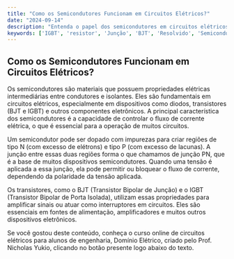 ```yaml
---
title: "Como os Semicondutores Funcionam em Circuitos Elétricos?"
date: "2024-09-14"
description: "Entenda o papel dos semicondutores em circuitos elétricos e como eles influenciam o comportamento dos componentes."
keywords: ['IGBT', 'resistor', 'Junção', 'BJT', 'Resolvido', 'Semicondutor', 'fonte']
---
```


## Como os Semicondutores Funcionam em Circuitos Elétricos?

Os semicondutores são materiais que possuem propriedades elétricas intermediárias entre condutores e isolantes. Eles são fundamentais em circuitos elétricos, especialmente em dispositivos como diodos, transistores (BJT e IGBT) e outros componentes eletrônicos. A principal característica dos semicondutores é a capacidade de controlar o fluxo de corrente elétrica, o que é essencial para a operação de muitos circuitos.

Um semicondutor pode ser dopado com impurezas para criar regiões de tipo N (com excesso de elétrons) e tipo P (com excesso de lacunas). A junção entre essas duas regiões forma o que chamamos de junção PN, que é a base de muitos dispositivos semicondutores. Quando uma tensão é aplicada a essa junção, ela pode permitir ou bloquear o fluxo de corrente, dependendo da polaridade da tensão aplicada.

Os transistores, como o BJT (Transistor Bipolar de Junção) e o IGBT (Transistor Bipolar de Porta Isolada), utilizam essas propriedades para amplificar sinais ou atuar como interruptores em circuitos. Eles são essenciais em fontes de alimentação, amplificadores e muitos outros dispositivos eletrônicos.

Se você gostou deste conteúdo, conheça o curso online de circuitos elétricos para alunos de engenharia, Domínio Elétrico, criado pelo Prof. Nicholas Yukio, clicando no botão presente logo abaixo do texto.